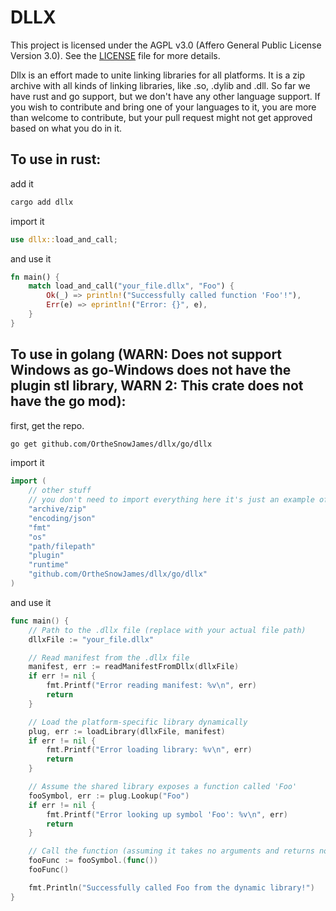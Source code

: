 # DLLX
This project is licensed under the AGPL v3.0 (Affero General Public License Version 3.0). See the [LICENSE](./LICENSE) file for more details.

Dllx is an effort made to unite linking libraries for all platforms. It is a zip archive with all kinds of linking libraries,
like .so, .dylib and .dll. So far we have rust and go support, but we don't have any other language support. If you wish to
contribute and bring one of your languages to it, you are more than welcome to contribute, but your pull request might not
get approved based on what you do in it.

## To use in rust:

add it
```bash
cargo add dllx
```

import it
```rust
use dllx::load_and_call;
```

and use it
```rust
fn main() {
    match load_and_call("your_file.dllx", "Foo") {
        Ok(_) => println!("Successfully called function 'Foo'!"),
        Err(e) => eprintln!("Error: {}", e),
    }
}
```

## To use in golang (WARN: Does not support Windows as go-Windows does not have the plugin stl library, WARN 2: This crate does not have the go mod):

first, get the repo.
```bash
go get github.com/OrtheSnowJames/dllx/go/dllx
```
import it
```go
import (
    // other stuff
    // you don't need to import everything here it's just an example of a project imports
	"archive/zip"
	"encoding/json"
	"fmt"
	"os"
	"path/filepath"
	"plugin"
	"runtime"
    "github.com/OrtheSnowJames/dllx/go/dllx"
)
```
and use it
```go
func main() {
	// Path to the .dllx file (replace with your actual file path)
	dllxFile := "your_file.dllx"

	// Read manifest from the .dllx file
	manifest, err := readManifestFromDllx(dllxFile)
	if err != nil {
		fmt.Printf("Error reading manifest: %v\n", err)
		return
	}

	// Load the platform-specific library dynamically
	plug, err := loadLibrary(dllxFile, manifest)
	if err != nil {
		fmt.Printf("Error loading library: %v\n", err)
		return
	}

	// Assume the shared library exposes a function called 'Foo'
	fooSymbol, err := plug.Lookup("Foo")
	if err != nil {
		fmt.Printf("Error looking up symbol 'Foo': %v\n", err)
		return
	}

	// Call the function (assuming it takes no arguments and returns no values)
	fooFunc := fooSymbol.(func())
	fooFunc()

	fmt.Println("Successfully called Foo from the dynamic library!")
}
```